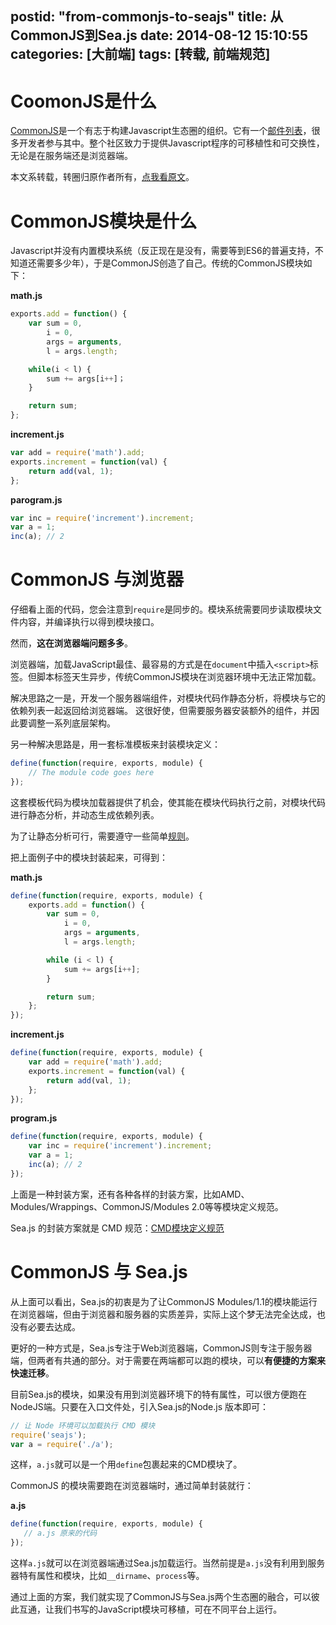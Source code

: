 postid: "from-commonjs-to-seajs"
title: 从CommonJS到Sea.js
date: 2014-08-12 15:10:55
categories: [大前端]
tags: [转载, 前端规范]
---

# CoomonJS是什么

[CommonJS](http://wiki.commonjs.org/)是一个有志于构建Javascript生态圈的组织。它有一个[邮件列表](http://groups.google.com/group/commonjs)，很多开发者参与其中。整个社区致力于提供Javascript程序的可移植性和可交换性，无论是在服务端还是浏览器端。

本文系转载，转圈归原作者所有，[点我看原文](https://github.com/seajs/seajs/issues/269)。


# CommonJS模块是什么

Javascript并没有内置模块系统（反正现在是没有，需要等到ES6的普遍支持，不知道还需要多少年），于是CommonJS创造了自己。传统的CommonJS模块如下：

**math.js**

```javascript
exports.add = function() {
    var sum = 0,
        i = 0,
        args = arguments,
        l = args.length;

    while(i < l) {
        sum += args[i++]；
    }

    return sum;
};
```

**increment.js**

```javascript
var add = require('math').add;
exports.increment = function(val) {
    return add(val, 1);
};
```

**parogram.js**

```javascript
var inc = require('increment').increment;
var a = 1;
inc(a); // 2
```


# CommonJS 与浏览器

仔细看上面的代码，您会注意到`require`是同步的。模块系统需要同步读取模块文件内容，并编译执行以得到模块接口。

然而，**这在浏览器端问题多多**。

浏览器端，加载JavaScript最佳、最容易的方式是在`document`中插入`<script>`标签。但脚本标签天生异步，传统CommonJS模块在浏览器环境中无法正常加载。

解决思路之一是，开发一个服务器端组件，对模块代码作静态分析，将模块与它的依赖列表一起返回给浏览器端。 这很好使，但需要服务器安装额外的组件，并因此要调整一系列底层架构。

另一种解决思路是，用一套标准模板来封装模块定义：

```javascript
define(function(require, exports, module) {
    // The module code goes here
});
```

这套模板代码为模块加载器提供了机会，使其能在模块代码执行之前，对模块代码进行静态分析，并动态生成依赖列表。

为了让静态分析可行，需要遵守一些简单[规则](https://github.com/seajs/seajs/issues/259)。

把上面例子中的模块封装起来，可得到：

**math.js**

```javascript
define(function(require, exports, module) {
    exports.add = function() {
        var sum = 0,
            i = 0,
            args = arguments,
            l = args.length;

        while (i < l) {
            sum += args[i++];
        }

        return sum;
    };
});
```

**increment.js**

```javascript
define(function(require, exports, module) {
    var add = require('math').add;
    exports.increment = function(val) {
        return add(val, 1);
    };
});
```

**program.js**

```javascript
define(function(require, exports, module) {
    var inc = require('increment').increment;
    var a = 1;
    inc(a); // 2
});
```

上面是一种封装方案，还有各种各样的封装方案，比如AMD、Modules/Wrappings、CommonJS/Modules 2.0等等模块定义规范。

Sea.js 的封装方案就是 CMD 规范：[CMD模块定义规范](https://github.com/seajs/seajs/issues/242)


# CommonJS 与 Sea.js

从上面可以看出，Sea.js的初衷是为了让CommonJS Modules/1.1的模块能运行在浏览器端，但由于浏览器和服务器的实质差异，实际上这个梦无法完全达成，也没有必要去达成。

更好的一种方式是，Sea.js专注于Web浏览器端，CommonJS则专注于服务器端，但两者有共通的部分。对于需要在两端都可以跑的模块，可以**有便捷的方案来快速迁移**。

目前Sea.js的模块，如果没有用到浏览器环境下的特有属性，可以很方便跑在NodeJS端。只要在入口文件处，引入Sea.js的Node.js 版本即可：

```javascript
// 让 Node 环境可以加载执行 CMD 模块
require('seajs');
var a = require('./a');
```

这样，`a.js`就可以是一个用`define`包裹起来的CMD模块了。

CommonJS 的模块需要跑在浏览器端时，通过简单封装就行：

**a.js**

```javascript
define(function(require, exports, module) {
   // a.js 原来的代码
});
```

这样`a.js`就可以在浏览器端通过Sea.js加载运行。当然前提是`a.js`没有利用到服务器特有属性和模块，比如`__dirname`、`process`等。

通过上面的方案，我们就实现了CommonJS与Sea.js两个生态圈的融合，可以彼此互通，让我们书写的JavaScript模块可移植，可在不同平台上运行。


